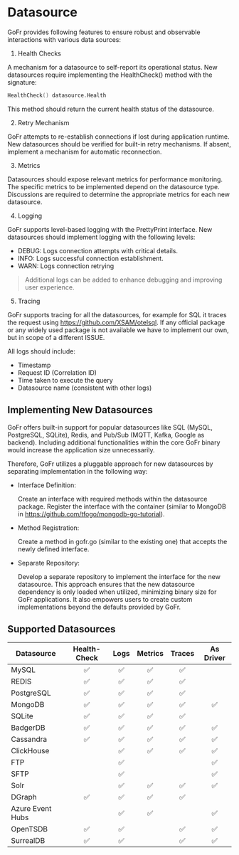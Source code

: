 # Datasource 


GoFr provides following features to ensure robust and observable interactions with various data sources:

1. Health Checks

A mechanism for a datasource to self-report its operational status.
New datasources require implementing the HealthCheck() method with the signature:
```go
HealthCheck() datasource.Health
```

This method should return the current health status of the datasource.

2. Retry Mechanism

GoFr attempts to re-establish connections if lost during application runtime.
New datasources should be verified for built-in retry mechanisms. If absent, implement a mechanism for automatic reconnection.

3. Metrics

Datasources should expose relevant metrics for performance monitoring.
The specific metrics to be implemented depend on the datasource type. Discussions are required to determine the appropriate metrics for each new datasource.

4. Logging

GoFr supports level-based logging with the PrettyPrint interface.
New datasources should implement logging with the following levels:
- DEBUG: Logs connection attempts with critical details.
- INFO: Logs successful connection establishment.
- WARN: Logs connection retrying

> Additional logs can be added to enhance debugging and improving user experience.

5. Tracing

GoFr supports tracing for all the datasources, for example for SQL it traces the request using https://github.com/XSAM/otelsql.
If any official package or any widely used package is not available we have to implement our own, but in scope of a different ISSUE.


All logs should include:
- Timestamp
- Request ID (Correlation ID)
- Time taken to execute the query
- Datasource name (consistent with other logs)

## Implementing New Datasources

GoFr offers built-in support for popular datasources like SQL (MySQL, PostgreSQL, SQLite), Redis, and Pub/Sub (MQTT, Kafka, Google as backend). Including additional functionalities within the core GoFr binary would increase the application size unnecessarily.

Therefore, GoFr utilizes a pluggable approach for new datasources by separating implementation in the following way:

- Interface Definition:

   Create an interface with required methods within the datasource package.
   Register the interface with the container (similar to MongoDB in https://github.com/tfogo/mongodb-go-tutorial).


- Method Registration:

   Create a method in gofr.go (similar to the existing one) that accepts the newly defined interface.


- Separate Repository:

   Develop a separate repository to implement the interface for the new datasource.
   This approach ensures that the new datasource dependency is only loaded when utilized, minimizing binary size for GoFr applications. It also empowers users to create custom implementations beyond the defaults provided by GoFr.

## Supported Datasources

| Datasource       | Health-Check | Logs | Metrics | Traces | As Driver |
|------------------|:------------:|:----:|:-------:|:------:|:---------:|
| MySQL            | ✅          | ✅    | ✅    |   ✅    |           |
| REDIS            | ✅          | ✅    | ✅    |   ✅    |           |
| PostgreSQL       | ✅          | ✅    | ✅    |   ✅    |           |
| MongoDB          | ✅          | ✅    | ✅    |   ✅    | ✅         |
| SQLite           | ✅          | ✅    | ✅    |   ✅    |           |
| BadgerDB         | ✅          | ✅    | ✅    |   ✅    | ✅         |
| Cassandra        | ✅          | ✅    | ✅    |   ✅    | ✅         |
| ClickHouse       |             | ✅    | ✅    |   ✅    | ✅         |
| FTP              |             | ✅    |       |        | ✅         |
| SFTP             |             | ✅    |       |        | ✅         |
| Solr             |             | ✅    | ✅    |   ✅    |   ✅      |
| DGraph           | ✅          | ✅    | ✅    |   ✅    |           |
| Azure Event Hubs |             | ✅    | ✅    |        |✅       |
| OpenTSDB         | ✅         | ✅     |       |   ✅    |   ✅     |
| SurrealDB        | ✅         | ✅     |       |    ✅   |   ✅     |